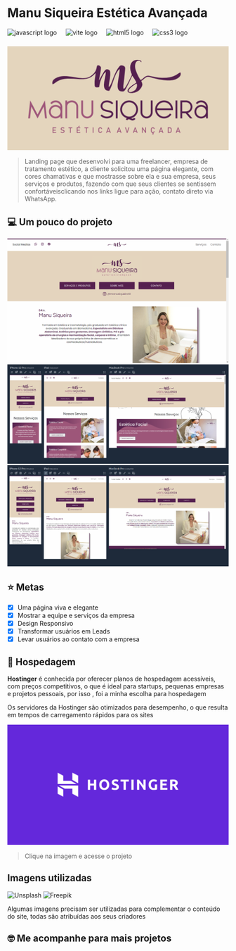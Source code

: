 # Manu Siqueira Estética Avançada

<div align="left">
  <div align="left">
  <img src="https://cdn.jsdelivr.net/gh/devicons/devicon/icons/javascript/javascript-original.svg" height="40" alt="javascript logo"  />
  <img width="12" />
  <img src="https://skillicons.dev/icons?i=vite" height="40" alt="vite logo"  />
  <img width="12" />
  <img src="https://cdn.jsdelivr.net/gh/devicons/devicon/icons/html5/html5-original.svg" height="40" alt="html5 logo"  />
  <img width="12" />
  <img src="https://cdn.jsdelivr.net/gh/devicons/devicon/icons/css3/css3-original.svg" height="40" alt="css3 logo"  />
</div>

###

</div>

###

<img src="./src/assets/images/logo-full.png" alt="logo">

> Landing page que desenvolvi para uma freelancer, empresa de tratamento estético, a cliente solicitou uma página elegante, com cores chamativas e que mostrasse sobre ela e sua empresa, seus serviços e produtos, fazendo com que seus clientes se sentissem confortáveis ​​clicando nos links ligue para ação, contato direto via WhatsApp.

## 💻 Um pouco do projeto

<img src="./src/images/readme/3.PNG" alt="Hero da página">
<img src="./src/images/readme/2.PNG" alt="mobile 01">
<img src="./src/images/readme/1.PNG" alt="mobile 02">

## ⭐ Metas

- [x] Uma página viva e elegante
- [x] Mostrar a equipe e serviços da empresa
- [x] Design Responsivo
- [x] Transformar usuários em Leads
- [x] Levar usuários ao contato com a empresa

## 🔗 Hospedagem

<p><strong>Hostinger</strong> é conhecida por oferecer planos de hospedagem acessíveis, com preços competitivos, o que é ideal para startups, pequenas empresas e projetos pessoais, por isso , foi a minha escolha para hospedagem</p>
<p>Os servidores da Hostinger são otimizados para desempenho, o que resulta em tempos de carregamento rápidos para os sites</p>

<a href="https://manusiqueiraestetica.com/" target="_blank">
  <img src="./src/images/readme/1703561397638.png" alt="hostinger">
</a>

> Clique na imagem e acesse o projeto


## Imagens utilizadas

![Unsplash](https://img.shields.io/badge/Unsplash-123456?style=for-the-badge&logo=unsplash&logoColor=white)
![Freepik](https://img.shields.io/badge/Freepik-00843D?style=for-the-badge&logo=freepik&logoColor=white)

Algumas imagens precisam ser utilizadas para complementar o conteúdo do site, todas são atribuídas aos seus criadores

## 🤓 Me acompanhe para mais projetos
